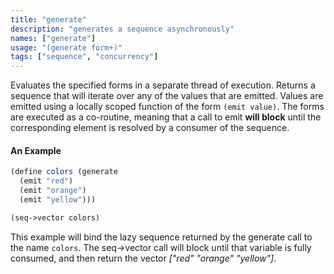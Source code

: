 ```yaml
---
title: "generate"
description: "generates a sequence asynchronously"
names: ["generate"]
usage: "(generate form+)"
tags: ["sequence", "concurrency"]
---
```


Evaluates the specified forms in a separate thread of execution. Returns a sequence that will iterate over any of the values that are emitted. Values are emitted using a locally scoped function of the form `(emit value)`. The forms are executed as a co-routine, meaning that a call to emit **will block** until the corresponding element is resolved by a consumer of the sequence.

#### An Example

```scheme
(define colors (generate
  (emit "red")
  (emit "orange")
  (emit "yellow")))

(seq->vector colors)
```

This example will bind the lazy sequence returned by the generate call to the name `colors`. The seq->vector call will block until that variable is fully consumed, and then return the vector _["red" "orange" "yellow"]_.
